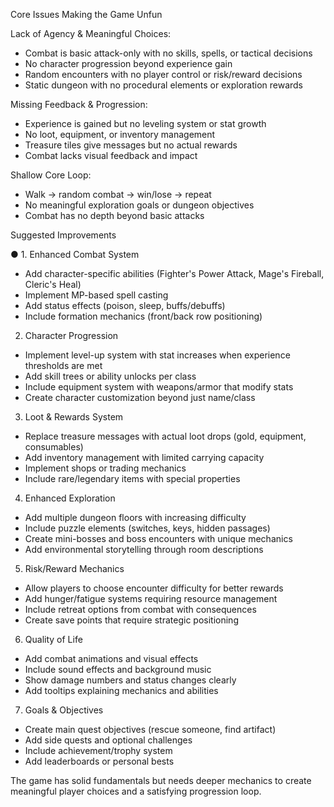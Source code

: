 Core Issues Making the Game Unfun

  Lack of Agency & Meaningful Choices:
  - Combat is basic attack-only with no skills, spells, or tactical decisions
  - No character progression beyond experience gain
  - Random encounters with no player control or risk/reward decisions
  - Static dungeon with no procedural elements or exploration rewards

  Missing Feedback & Progression:
  - Experience is gained but no leveling system or stat growth
  - No loot, equipment, or inventory management
  - Treasure tiles give messages but no actual rewards
  - Combat lacks visual feedback and impact

  Shallow Core Loop:
  - Walk → random combat → win/lose → repeat
  - No meaningful exploration goals or dungeon objectives
  - Combat has no depth beyond basic attacks

  Suggested Improvements

● 1. Enhanced Combat System

  - Add character-specific abilities (Fighter's Power Attack, Mage's Fireball, Cleric's Heal)
  - Implement MP-based spell casting
  - Add status effects (poison, sleep, buffs/debuffs)
  - Include formation mechanics (front/back row positioning)

  2. Character Progression

  - Implement level-up system with stat increases when experience thresholds are met
  - Add skill trees or ability unlocks per class
  - Include equipment system with weapons/armor that modify stats
  - Create character customization beyond just name/class

  3. Loot & Rewards System

  - Replace treasure messages with actual loot drops (gold, equipment, consumables)
  - Add inventory management with limited carrying capacity
  - Implement shops or trading mechanics
  - Include rare/legendary items with special properties

  4. Enhanced Exploration

  - Add multiple dungeon floors with increasing difficulty
  - Include puzzle elements (switches, keys, hidden passages)
  - Create mini-bosses and boss encounters with unique mechanics
  - Add environmental storytelling through room descriptions

  5. Risk/Reward Mechanics

  - Allow players to choose encounter difficulty for better rewards
  - Add hunger/fatigue systems requiring resource management
  - Include retreat options from combat with consequences
  - Create save points that require strategic positioning

  6. Quality of Life

  - Add combat animations and visual effects
  - Include sound effects and background music
  - Show damage numbers and status changes clearly
  - Add tooltips explaining mechanics and abilities

  7. Goals & Objectives

  - Create main quest objectives (rescue someone, find artifact)
  - Add side quests and optional challenges
  - Include achievement/trophy system
  - Add leaderboards or personal bests

  The game has solid fundamentals but needs deeper mechanics to create meaningful player choices and a satisfying progression loop.